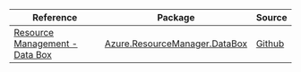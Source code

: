 | Reference | Package | Source |
|---|---|---|
|[Resource Management - Data Box](resourcemanager.databox-readme.md)|[Azure.ResourceManager.DataBox](https://www.nuget.org/packages/Azure.ResourceManager.DataBox)|[Github](https://github.com/Azure/azure-sdk-for-net/blob/main/sdk/databox/Azure.ResourceManager.DataBox)|
